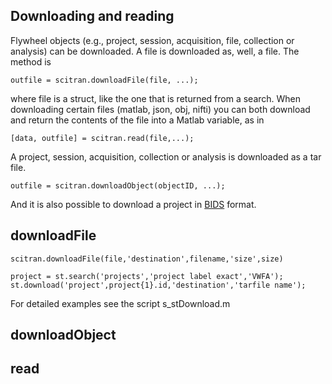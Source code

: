 ## Downloading and reading

Flywheel objects (e.g., project, session, acquisition, file, collection or analysis) can be downloaded. A file is downloaded as, well, a file. The method is

    outfile = scitran.downloadFile(file, ...);

where file is a struct, like the one that is returned from a search.  When downloading certain files (matlab, json, obj, nifti) you can both download and return the contents of the file into a Matlab variable, as in

    [data, outfile] = scitran.read(file,...);

A project, session, acquisition, collection or analysis is downloaded as a tar file. 

    outfile = scitran.downloadObject(objectID, ...);

And it is also possible to download a project in [BIDS](BIDS) format.

## downloadFile

    scitran.downloadFile(file,'destination',filename,'size',size)

    project = st.search('projects','project label exact','VWFA');
    st.download('project',project{1}.id,'destination','tarfile name');

For detailed examples see the script s_stDownload.m

## downloadObject


## read



